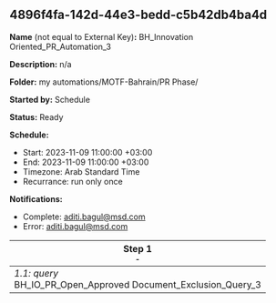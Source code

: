 ## 4896f4fa-142d-44e3-bedd-c5b42db4ba4d

**Name** (not equal to External Key)**:** BH_Innovation Oriented_PR_Automation_3

**Description:** n/a

**Folder:** my automations/MOTF-Bahrain/PR Phase/

**Started by:** Schedule

**Status:** Ready

**Schedule:**

* Start: 2023-11-09 11:00:00 +03:00
* End: 2023-11-09 11:00:00 +03:00
* Timezone: Arab Standard Time
* Recurrance: run only once

**Notifications:**

* Complete: aditi.bagul@msd.com
* Error: aditi.bagul@msd.com

| Step 1<br>_<small>-</small>_ |
| --- |
| _1.1: query_<br>BH_IO_PR_Open_Approved Document_Exclusion_Query_3 |
